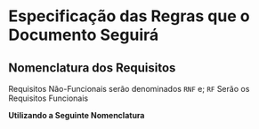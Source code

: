# Especificação das Regras que o Documento Seguirá
## Nomenclatura dos Requisitos
Requisitos Não-Funcionais serão denominados `RNF` e; 
`RF` Serão os Requisitos Funcionais
 
**Utilizando a Seguinte Nomenclatura**
